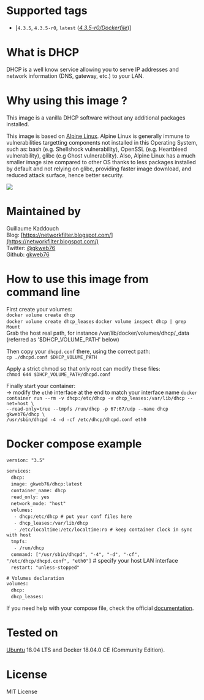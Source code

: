 # Supported tags
-   [`4.3.5`, `4.3.5-r0`, `latest` (*[4.3.5-r0/Dockerfile](https://github.com/gkweb76/dhcpd/blob/master/4.3.5-r0/Dockerfile)*)]



# What is DHCP
DHCP is a well know service allowing you to serve IP addresses and network information (DNS, gateway, etc.) to your LAN.  



# Why using this image ?
This image is a vanilla DHCP software without any additional packages installed. 

This image is based on [Alpine Linux](https://alpinelinux.org/). Alpine Linux is generally immune to vulnerabilities targetting components not installed in this Operating System, such as: bash (e.g. Shellshock vulnerability), OpenSSL (e.g. Heartbleed vulnerability), glibc (e.g Ghost vulnerability). Also, Alpine Linux has a much smaller image size compared to other OS thanks to less packages installed by default and not relying on glibc, providing faster image download, and reduced attack surface, hence better security.

![](https://wiki.alpinelinux.org/w/resources/assets/alogo.png)



# Maintained by
Guillaume Kaddouch  
Blog: [https://networkfilter.blogspot.com/](https://networkfilter.blogspot.com/)  
Twitter: [@gkweb76](https://twitter.com/gkweb76)  
Github: [gkweb76](https://github.com/gkweb76/)  



# How to use this image from command line
First create your volumes:  
`docker volume create dhcp`  
`docker volume create dhcp_leases` 
`docker volume inspect dhcp | grep Mount`  
Grab the host real path, for instance /var/lib/docker/volumes/dhcp/_data (referred as '$DHCP_VOLUME_PATH' below)

Then copy your `dhcpd.conf` there, using the correct path:  
`cp ./dhcpd.conf $DHCP_VOLUME_PATH`  

Apply a strict chmod so that only root can modify these files:  
`chmod 644 $DHCP_VOLUME_PATH/dhcpd.conf`  

Finally start your container:  
-> modify the `eth0` interface at the end to match your interface name
`docker container run --rm -v dhcp:/etc/dhcp -v dhcp_leases:/var/lib/dhcp --net=host \`  
`--read-only=true --tmpfs /run/dhcp -p 67:67/udp --name dhcp gkweb76/dhcp \`  
`/usr/sbin/dhcpd -4 -d -cf /etc/dhcp/dhcpd.conf eth0`  



# Docker compose example  
`version: "3.5"`  
  
`services:`  
&nbsp;&nbsp;  `dhcp:`  
&nbsp;&nbsp;  `image: gkweb76/dhcp:latest`  
&nbsp;&nbsp;  `container_name: dhcp`  
&nbsp;&nbsp;  `read_only: yes`  
&nbsp;&nbsp;  `network_mode: "host"`  
&nbsp;&nbsp;    `volumes:`  
&nbsp;&nbsp;&nbsp;&nbsp;      `- dhcp:/etc/dhcp # put your conf files here`  
&nbsp;&nbsp;&nbsp;&nbsp;      `- dhcp_leases:/var/lib/dhcp`  
&nbsp;&nbsp;&nbsp;&nbsp;      `- /etc/localtime:/etc/localtime:ro # keep container clock in sync with host`  
&nbsp;&nbsp;    `tmpfs:`  
&nbsp;&nbsp;&nbsp;&nbsp;      `- /run/dhcp`  
&nbsp;&nbsp;  `command: ["/usr/sbin/dhcpd", "-4", "-d", "-cf", "/etc/dhcp/dhcpd.conf", "eth0"]` # specify your host LAN interface  
&nbsp;&nbsp;    `restart: "unless-stopped"`  
   
`# Volumes declaration`  
`volumes:`  
&nbsp;&nbsp;  `dhcp:`  
&nbsp;&nbsp;  `dhcp_leases:`  

    
If you need help with your compose file, check the official [documentation](https://docs.docker.com/compose/compose-file/).  

# Tested on

[Ubuntu](https://www.ubuntu.com/) 18.04 LTS and Docker 18.04.0 CE (Community Edition).

# License

MIT License

